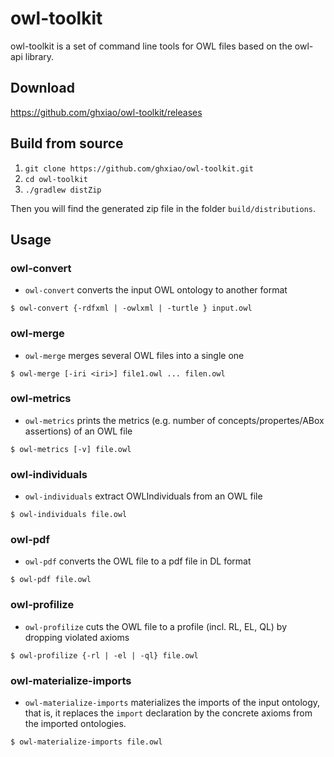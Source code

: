 owl-toolkit
===========

owl-toolkit is a set of command line tools for OWL files based on the owl-api library.

Download
---------
https://github.com/ghxiao/owl-toolkit/releases

Build from source
---------
1. `git clone https://github.com/ghxiao/owl-toolkit.git`
2. `cd owl-toolkit`
3. `./gradlew distZip`

Then you will find the generated zip file in the folder `build/distributions`.


Usage
----------

### owl-convert

* `owl-convert` converts the input OWL ontology to another format

```console
$ owl-convert {-rdfxml | -owlxml | -turtle } input.owl
```

### owl-merge

* `owl-merge` merges several OWL files into a single one

```console
$ owl-merge [-iri <iri>] file1.owl ... filen.owl
```

### owl-metrics

* `owl-metrics` prints the metrics (e.g. number of concepts/propertes/ABox assertions) of an OWL file

```console
$ owl-metrics [-v] file.owl
```

### owl-individuals

* `owl-individuals` extract OWLIndividuals from an OWL file

```console
$ owl-individuals file.owl
```

### owl-pdf

* `owl-pdf` converts the OWL file to a pdf file in DL format
  
```console
$ owl-pdf file.owl
```

### owl-profilize

* `owl-profilize` cuts the OWL file to a profile (incl. RL, EL, QL) by dropping violated axioms

```console
$ owl-profilize {-rl | -el | -ql} file.owl
```
### owl-materialize-imports

* `owl-materialize-imports` materializes the imports of the input ontology, that is, 
it replaces the `import` declaration by the concrete axioms from the imported ontologies. 

```console
$ owl-materialize-imports file.owl 
```
